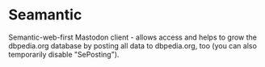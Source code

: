 # Seamantic

Semantic-web-first Mastodon client - allows access and helps to grow the dbpedia.org database by posting all data to dbpedia.org, too (you can also temporarily disable "SePosting").